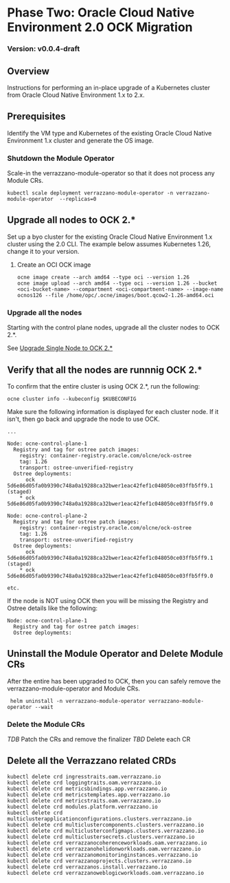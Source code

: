 # Phase Two: Oracle Cloud Native Environment 2.0 OCK Migration

### Version: v0.0.4-draft

## Overview
Instructions for performing an in-place upgrade of a Kubernetes cluster from Oracle Cloud Native Environment 1.x to 2.x.

## Prerequisites
Identify the VM type and Kubernetes of the existing Oracle Cloud Native Environment 1.x cluster and generate the OS image.

### Shutdown the Module Operator
Scale-in the verrazzano-module-operator so that it does not process any Module CRs.
```text
kubectl scale deployment verrazzano-module-operator -n verrazzano-module-operator  --replicas=0
```

## Upgrade all nodes to OCK 2.*

Set up a byo cluster for the existing Oracle Cloud Native Environment 1.x cluster using the 2.0 CLI. 
The example below assumes Kubernetes 1.26, change it to your version.

1. Create an OCI OCK image
    ```
    ocne image create --arch amd64 --type oci --version 1.26
    ocne image upload --arch amd64 --type oci --version 1.26 --bucket <oci-bucket-name> --compartment <oci-compartment-name> --image-name ocnos126 --file /home/opc/.ocne/images/boot.qcow2-1.26-amd64.oci
    ```
### Upgrade all the nodes
Starting with the control plane nodes, upgrade all the cluster nodes to OCK 2.*.

See [Upgrade Single Node to OCK 2.*](../phase2/ock-upgrade.md)

## Verify that all the nodes are runnnig OCK 2.*

To confirm that the entire cluster is using OCK 2.*, run the following:
```text
ocne cluster info --kubeconfig $KUBECONFIG 
```

Make sure the following information is displayed for each cluster node.  If it isn't, then
go back and upgrade the node to use OCK.  
```text
...

Node: ocne-control-plane-1
  Registry and tag for ostree patch images:
    registry: container-registry.oracle.com/olcne/ock-ostree
    tag: 1.26
    transport: ostree-unverified-registry
  Ostree deployments:
      ock 5d6e86d05fa0b9390c748a0a19288ca32bwer1eac42fef1c048050ce03ffb5ff9.1 (staged)
    * ock 5d6e86d05fa0b9390c748a0a19288ca32bwer1eac42fef1c048050ce03ffb5ff9.0
    
Node: ocne-control-plane-2
  Registry and tag for ostree patch images:
    registry: container-registry.oracle.com/olcne/ock-ostree
    tag: 1.26
    transport: ostree-unverified-registry
  Ostree deployments:
      ock 5d6e86d05fa0b9390c748a0a19288ca32bwer1eac42fef1c048050ce03ffb5ff9.1 (staged)
    * ock 5d6e86d05fa0b9390c748a0a19288ca32bwer1eac42fef1c048050ce03ffb5ff9.0
    
etc.      
```

If the node is NOT using OCK then you will be missing the Registry and Ostree details like the following:
```text
Node: ocne-control-plane-1
  Registry and tag for ostree patch images:
  Ostree deployments:
```

## Uninstall the Module Operator and Delete Module CRs
After the entire has been upgraded to OCK, then you can safely remove the verrazzano-module-operator and Module CRs.

```text
 helm uninstall -n verrazzano-module-operator verrazzano-module-operator --wait
```

### Delete the Module CRs
*TDB* Patch the CRs and remove the finalizer
*TBD* Delete each CR

## Delete all the Verrazzano related CRDs
```text
kubectl delete crd ingresstraits.oam.verrazzano.io
kubectl delete crd loggingtraits.oam.verrazzano.io
kubectl delete crd metricsbindings.app.verrazzano.io
kubectl delete crd metricstemplates.app.verrazzano.io
kubectl delete crd metricstraits.oam.verrazzano.io
kubectl delete crd modules.platform.verrazzano.io  
kubectl delete crd multiclusterapplicationconfigurations.clusters.verrazzano.io
kubectl delete crd multiclustercomponents.clusters.verrazzano.io
kubectl delete crd multiclusterconfigmaps.clusters.verrazzano.io
kubectl delete crd multiclustersecrets.clusters.verrazzano.io 
kubectl delete crd verrazzanocoherenceworkloads.oam.verrazzano.io
kubectl delete crd verrazzanohelidonworkloads.oam.verrazzano.io
kubectl delete crd verrazzanomonitoringinstances.verrazzano.io
kubectl delete crd verrazzanoprojects.clusters.verrazzano.io
kubectl delete crd verrazzanos.install.verrazzano.io
kubectl delete crd verrazzanoweblogicworkloads.oam.verrazzano.io
```
